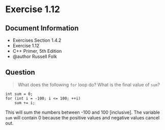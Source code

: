 # Exercise 1.12

## Document Information

- Exercises Section 1.4.2
- Exercise 1.12
- C++ Primer, 5th Edition
- @author Russell Folk

## Question

> What does the following `for` loop do? What is the final value of `sum`?

```
int sum = 0;
for (int i = -100; i <= 100; ++i)
    sum += i;
```

This will sum the numbers between -100 and 100 [inclusive].
The variable `sum` will contain 0 because the positive values and negative values cancel out.
